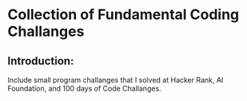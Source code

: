 # Collection of Fundamental Coding Challanges
 
## Introduction:
Include small program challanges that I solved at Hacker Rank, AI Foundation, and 100 days of Code Challanges.
